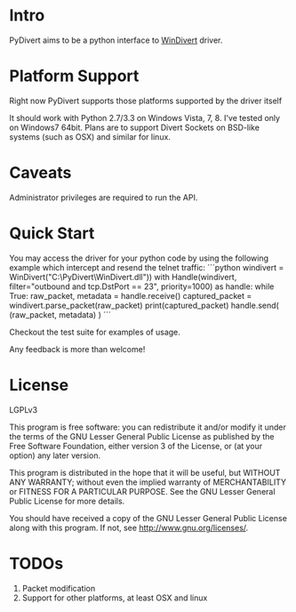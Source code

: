 Intro
=====

PyDivert aims to be a python interface to [WinDivert](https://github.com/basil00/Divert) driver.

Platform Support
================

Right now PyDivert supports those platforms supported by the driver itself

It should work with Python 2.7/3.3 on Windows Vista, 7, 8. I've tested only on Windows7 64bit.
Plans are to support Divert Sockets on BSD-like systems (such as OSX) and similar for linux.

Caveats
=======

Administrator privileges are required to run the API.

Quick Start
===========

You may access the driver for your python code by using the following example which intercept and resend the telnet traffic:
´´´python
windivert = WinDivert("C:\PyDivert\WinDivert.dll"))
with Handle(windivert, filter="outbound and tcp.DstPort == 23", priority=1000) as handle:
    while True:
        raw_packet, metadata = handle.receive()
        captured_packet = windivert.parse_packet(raw_packet)
        print(captured_packet)
        handle.send( (raw_packet, metadata) )
´´´

Checkout the test suite for examples of usage.

Any feedback is more than welcome!

License
=======

LGPLv3

This program is free software: you can redistribute it and/or modify
it under the terms of the GNU Lesser General Public License as published by
the Free Software Foundation, either version 3 of the License, or
(at your option) any later version.

This program is distributed in the hope that it will be useful,
but WITHOUT ANY WARRANTY; without even the implied warranty of
MERCHANTABILITY or FITNESS FOR A PARTICULAR PURPOSE.  See the
GNU Lesser General Public License for more details.

You should have received a copy of the GNU Lesser General Public License
along with this program.  If not, see <http://www.gnu.org/licenses/>.

TODOs
=====

1. Packet modification
2. Support for other platforms, at least OSX and linux
